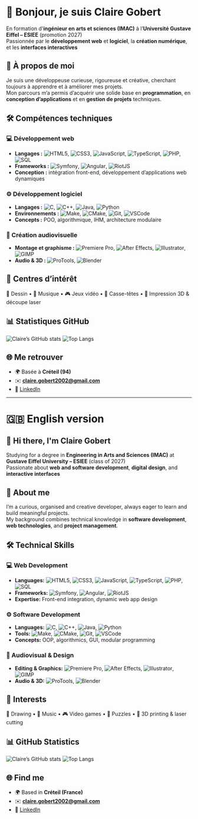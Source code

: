 <!--
**ClaireG0702/ClaireG0702** is a ✨ _special_ ✨ repository because its `README.md` (this file) appears on your GitHub profile.

Here are some ideas to get you started:

- 🔭 I’m currently working on ...
- 🌱 I’m currently learning ...
- 👯 I’m looking to collaborate on ...
- 🤔 I’m looking for help with ...
- 💬 Ask me about ...
- 📫 How to reach me: ...
- 😄 Pronouns: ...
- ⚡ Fun fact: ...
-->

# 👋 Bonjour, je suis Claire Gobert

En formation d'**ingénieur en arts et sciences (IMAC)** à l’**Université Gustave Eiffel – ESIEE** (promotion 2027)  
Passionnée par le **développement web** et **logiciel**, la **création numérique**, et les **interfaces interactives**

## 🦆 À propos de moi

Je suis une développeuse curieuse, rigoureuse et créative, cherchant toujours à apprendre et à améliorer mes projets.  
Mon parcours m’a permis d’acquérir une solide base en **programmation**, en **conception d’applications** et en **gestion de projets** techniques.  

## 🛠️ Compétences techniques

### 💻 Développement web
- **Langages :** ![HTML5](https://img.shields.io/badge/HTML5-E34F26?style=flat-square&logo=html5&logoColor=white), ![CSS3](https://img.shields.io/badge/CSS3-1572B6?style=flat-square&logo=css3&logoColor=white), ![JavaScript](https://img.shields.io/badge/JavaScript-F7DF1E?style=flat-square&logo=javascript&logoColor=black), ![TypeScript](https://img.shields.io/badge/TypeScript-3178C6?style=flat-square&logo=typescript&logoColor=white), ![PHP](https://img.shields.io/badge/PHP-777BB4?style=flat-square&logo=php&logoColor=white), ![SQL](https://img.shields.io/badge/SQL-336791?style=flat-square&logo=postgresql&logoColor=white)  
- **Frameworks :** ![Symfony](https://img.shields.io/badge/Symfony-000000?style=flat-square&logo=symfony&logoColor=white), ![Angular](https://img.shields.io/badge/Angular-DD0031?style=flat-square&logo=angular&logoColor=white), ![RiotJS](https://img.shields.io/badge/RiotJS-FB542B?style=flat-square&logo=riot&logoColor=white)  
- **Conception :** intégration front-end, développement d’applications web dynamiques

### ⚙️ Développement logiciel
- **Langages :** ![C](https://img.shields.io/badge/C-00599C?style=flat-square&logo=c&logoColor=white), ![C++](https://img.shields.io/badge/C++-00599C?style=flat-square&logo=cplusplus&logoColor=white), ![Java](https://img.shields.io/badge/Java-007396?style=flat-square&logo=java&logoColor=white), ![Python](https://img.shields.io/badge/Python-3776AB?style=flat-square&logo=python&logoColor=white)  
- **Environnements :** ![Make](https://img.shields.io/badge/Makefile-427819?style=flat-square&logo=gnu&logoColor=white), ![CMake](https://img.shields.io/badge/CMake-064F8C?style=flat-square&logo=cmake&logoColor=white), ![Git](https://img.shields.io/badge/Git-F05032?style=flat-square&logo=git&logoColor=white), ![VSCode](https://img.shields.io/badge/VS%20Code-0078D4?style=flat-square&logo=visualstudiocode&logoColor=white)  
- **Concepts :** POO, algorithmique, IHM, architecture modulaire

### 🎨 Création audiovisuelle
- **Montage et graphisme :** ![Premiere Pro](https://img.shields.io/badge/Adobe%20Premiere%20Pro-9999FF?style=flat-square&logo=adobepremierepro&logoColor=white), ![After Effects](https://img.shields.io/badge/After%20Effects-9999FF?style=flat-square&logo=adobeaftereffects&logoColor=white), ![Illustrator](https://img.shields.io/badge/Illustrator-FF9A00?style=flat-square&logo=adobeillustrator&logoColor=white), ![GIMP](https://img.shields.io/badge/GIMP-5C5543?style=flat-square&logo=gimp&logoColor=white)  
- **Audio & 3D :** ![ProTools](https://img.shields.io/badge/ProTools-7A1FA2?style=flat-square&logo=protools&logoColor=white), ![Blender](https://img.shields.io/badge/Blender-F5792A?style=flat-square&logo=blender&logoColor=white)  

## 🧩 Centres d’intérêt

🎨 Dessin • 🎵 Musique • 🎮 Jeux vidéo • 🧠 Casse-têtes • 🧰 Impression 3D & découpe laser  

## 📊 Statistiques GitHub

![Claire’s GitHub stats](https://github-readme-stats.vercel.app/api?username=ClaireG0702&show_icons=true&theme=tokyonight)
![Top Langs](https://github-readme-stats.vercel.app/api/top-langs/?username=ClaireG0702&layout=compact&theme=tokyonight)

## 🌐 Me retrouver

- 🌍 Basée à **Créteil (94)**  
- ✉️ **claire.gobert2002@gmail.com**  
- 💼 [LinkedIn](www.linkedin.com/in/claire-gobert-a87b62230)  

---

# 🇬🇧 English version

## 👋 Hi there, I'm Claire Gobert

Studying for a degree in **Engineering in Arts and Sciences (IMAC)** at **Gustave Eiffel University – ESIEE** (class of 2027)  
Passionate about **web and software development**, **digital design**, and **interactive interfaces**

## 🦆 About me

I’m a curious, organised and creative developer, always eager to learn and build meaningful projects.  
My background combines technical knowledge in **software development**, **web technologies**, and **project management**.

## 🛠️ Technical Skills

### 💻 Web Development
- **Languages:** ![HTML5](https://img.shields.io/badge/HTML5-E34F26?style=flat-square&logo=html5&logoColor=white), ![CSS3](https://img.shields.io/badge/CSS3-1572B6?style=flat-square&logo=css3&logoColor=white), ![JavaScript](https://img.shields.io/badge/JavaScript-F7DF1E?style=flat-square&logo=javascript&logoColor=black), ![TypeScript](https://img.shields.io/badge/TypeScript-3178C6?style=flat-square&logo=typescript&logoColor=white), ![PHP](https://img.shields.io/badge/PHP-777BB4?style=flat-square&logo=php&logoColor=white), ![SQL](https://img.shields.io/badge/SQL-336791?style=flat-square&logo=postgresql&logoColor=white)  
- **Frameworks:** ![Symfony](https://img.shields.io/badge/Symfony-000000?style=flat-square&logo=symfony&logoColor=white), ![Angular](https://img.shields.io/badge/Angular-DD0031?style=flat-square&logo=angular&logoColor=white), ![RiotJS](https://img.shields.io/badge/RiotJS-FB542B?style=flat-square&logo=riot&logoColor=white)  
- **Expertise:** Front-end integration, dynamic web app design

### ⚙️ Software Development
- **Languages:** ![C](https://img.shields.io/badge/C-00599C?style=flat-square&logo=c&logoColor=white), ![C++](https://img.shields.io/badge/C++-00599C?style=flat-square&logo=cplusplus&logoColor=white), ![Java](https://img.shields.io/badge/Java-007396?style=flat-square&logo=java&logoColor=white), ![Python](https://img.shields.io/badge/Python-3776AB?style=flat-square&logo=python&logoColor=white)  
- **Tools:** ![Make](https://img.shields.io/badge/Makefile-427819?style=flat-square&logo=gnu&logoColor=white), ![CMake](https://img.shields.io/badge/CMake-064F8C?style=flat-square&logo=cmake&logoColor=white), ![Git](https://img.shields.io/badge/Git-F05032?style=flat-square&logo=git&logoColor=white), ![VSCode](https://img.shields.io/badge/VS%20Code-0078D4?style=flat-square&logo=visualstudiocode&logoColor=white)  
- **Concepts:** OOP, algorithmics, GUI, modular programming

### 🎨 Audiovisual & Design
- **Editing & Graphics:** ![Premiere Pro](https://img.shields.io/badge/Adobe%20Premiere%20Pro-9999FF?style=flat-square&logo=adobepremierepro&logoColor=white), ![After Effects](https://img.shields.io/badge/After%20Effects-9999FF?style=flat-square&logo=adobeaftereffects&logoColor=white), ![Illustrator](https://img.shields.io/badge/Illustrator-FF9A00?style=flat-square&logo=adobeillustrator&logoColor=white), ![GIMP](https://img.shields.io/badge/GIMP-5C5543?style=flat-square&logo=gimp&logoColor=white)  
- **Audio & 3D:** ![ProTools](https://img.shields.io/badge/ProTools-7A1FA2?style=flat-square&logo=protools&logoColor=white), ![Blender](https://img.shields.io/badge/Blender-F5792A?style=flat-square&logo=blender&logoColor=white)  

## 🧩 Interests

🎨 Drawing • 🎵 Music • 🎮 Video games • 🧠 Puzzles • 🧰 3D printing & laser cutting  

## 📊 GitHub Statistics

![Claire’s GitHub stats](https://github-readme-stats.vercel.app/api?username=ClaireG0702&show_icons=true&theme=tokyonight)
![Top Langs](https://github-readme-stats.vercel.app/api/top-langs/?username=ClaireG0702&layout=compact&theme=tokyonight)

## 🌐 Find me

- 🌍 Based in **Créteil (France)**  
- ✉️ **claire.gobert2002@gmail.com**  
- 💼 [LinkedIn](www.linkedin.com/in/claire-gobert-a87b62230)  
